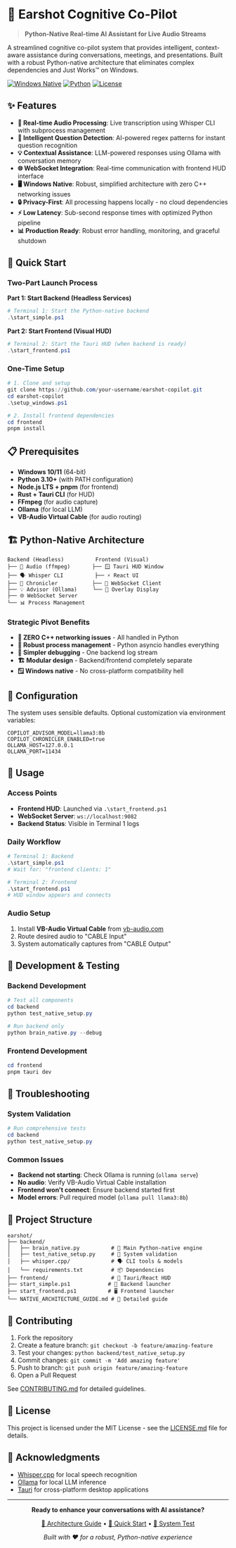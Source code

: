 # 🧠 Earshot Cognitive Co-Pilot

> **Python-Native Real-time AI Assistant for Live Audio Streams**

A streamlined cognitive co-pilot system that provides intelligent, context-aware assistance during conversations, meetings, and presentations. Built with a robust Python-native architecture that eliminates complex dependencies and Just Works™ on Windows.

[![Windows Native](https://img.shields.io/badge/Windows-Native-blue?logo=windows&logoColor=white)](#)
[![Python](https://img.shields.io/badge/Python-3.10+-blue?logo=python&logoColor=white)](#)
[![License](https://img.shields.io/badge/License-MIT-blue.svg)](LICENSE.md)

## ✨ Features

- **🎤 Real-time Audio Processing**: Live transcription using Whisper CLI with subprocess management
- **🧠 Intelligent Question Detection**: AI-powered regex patterns for instant question recognition
- **💡 Contextual Assistance**: LLM-powered responses using Ollama with conversation memory
- **🌐 WebSocket Integration**: Real-time communication with frontend HUD interface
- **🖥️ Windows Native**: Robust, simplified architecture with zero C++ networking issues
- **🔒 Privacy-First**: All processing happens locally - no cloud dependencies
- **⚡ Low Latency**: Sub-second response times with optimized Python pipeline
- **📊 Production Ready**: Robust error handling, monitoring, and graceful shutdown

## 🚀 Quick Start

### Two-Part Launch Process

**Part 1: Start Backend (Headless Services)**
```powershell
# Terminal 1: Start the Python-native backend
.\start_simple.ps1
```

**Part 2: Start Frontend (Visual HUD)**
```powershell
# Terminal 2: Start the Tauri HUD (when backend is ready)
.\start_frontend.ps1
```

### One-Time Setup
```powershell
# 1. Clone and setup
git clone https://github.com/your-username/earshot-copilot.git
cd earshot-copilot
.\setup_windows.ps1

# 2. Install frontend dependencies
cd frontend
pnpm install
```

## 📋 Prerequisites

- **Windows 10/11** (64-bit)
- **Python 3.10+** (with PATH configuration)
- **Node.js LTS + pnpm** (for frontend)
- **Rust + Tauri CLI** (for HUD)
- **FFmpeg** (for audio capture)
- **Ollama** (for local LLM)
- **VB-Audio Virtual Cable** (for audio routing)

## 🏗️ Python-Native Architecture

```
Backend (Headless)          Frontend (Visual)
├── 🎤 Audio (ffmpeg)       ├── 🪟 Tauri HUD Window
├── 🗣️ Whisper CLI          ├── ⚡ React UI
├── 🤖 Chronicler           ├── 🔌 WebSocket Client
├── 💡 Advisor (Ollama)     └── 🎯 Overlay Display
├── 🌐 WebSocket Server
└── 📊 Process Management
```

### Strategic Pivot Benefits

- **🚫 ZERO C++ networking issues** - All handled in Python
- **🔧 Robust process management** - Python asyncio handles everything
- **🐛 Simpler debugging** - One backend log stream
- **🏗️ Modular design** - Backend/frontend completely separate
- **🪟 Windows native** - No cross-platform compatibility hell

## 🔧 Configuration

The system uses sensible defaults. Optional customization via environment variables:

```env
COPILOT_ADVISOR_MODEL=llama3:8b
COPILOT_CHRONICLER_ENABLED=true
OLLAMA_HOST=127.0.0.1
OLLAMA_PORT=11434
```

## 🎯 Usage

### Access Points
- **Frontend HUD**: Launched via `.\start_frontend.ps1`
- **WebSocket Server**: `ws://localhost:9082`
- **Backend Status**: Visible in Terminal 1 logs

### Daily Workflow
```powershell
# Terminal 1: Backend
.\start_simple.ps1
# Wait for: "frontend clients: 1"

# Terminal 2: Frontend
.\start_frontend.ps1
# HUD window appears and connects
```

### Audio Setup
1. Install **VB-Audio Virtual Cable** from [vb-audio.com](https://vb-audio.com/Cable/)
2. Route desired audio to "CABLE Input"
3. System automatically captures from "CABLE Output"

## 🔧 Development & Testing

### Backend Development
```powershell
# Test all components
cd backend
python test_native_setup.py

# Run backend only
python brain_native.py --debug
```

### Frontend Development
```powershell
cd frontend
pnpm tauri dev
```

## 🐛 Troubleshooting

### System Validation
```powershell
# Run comprehensive tests
cd backend
python test_native_setup.py
```

### Common Issues
- **Backend not starting**: Check Ollama is running (`ollama serve`)
- **No audio**: Verify VB-Audio Virtual Cable installation
- **Frontend won't connect**: Ensure backend started first
- **Model errors**: Pull required model (`ollama pull llama3:8b`)

## 📁 Project Structure

```
earshot/
├── backend/
│   ├── brain_native.py          # 🧠 Main Python-native engine
│   ├── test_native_setup.py     # 🧪 System validation
│   ├── whisper.cpp/             # 🗣️ CLI tools & models
│   └── requirements.txt         # 📦 Dependencies
├── frontend/                    # 🎨 Tauri/React HUD
├── start_simple.ps1            # 🚀 Backend launcher
├── start_frontend.ps1          # 🖥️ Frontend launcher
└── NATIVE_ARCHITECTURE_GUIDE.md # 📖 Detailed guide
```

## 🤝 Contributing

1. Fork the repository
2. Create a feature branch: `git checkout -b feature/amazing-feature`
3. Test your changes: `python backend/test_native_setup.py`
4. Commit changes: `git commit -m 'Add amazing feature'`
5. Push to branch: `git push origin feature/amazing-feature`
6. Open a Pull Request

See [CONTRIBUTING.md](CONTRIBUTING.md) for detailed guidelines.

## 📜 License

This project is licensed under the MIT License - see the [LICENSE.md](LICENSE.md) file for details.

## 🙏 Acknowledgments

- [Whisper.cpp](https://github.com/ggerganov/whisper.cpp) for local speech recognition
- [Ollama](https://ollama.ai/) for local LLM inference
- [Tauri](https://tauri.app/) for cross-platform desktop applications

---

<div align="center">

**Ready to enhance your conversations with AI assistance?**

[📖 Architecture Guide](NATIVE_ARCHITECTURE_GUIDE.md) • [🚀 Quick Start](#quick-start) • [🧪 System Test](backend/test_native_setup.py)

*Built with ❤️ for a robust, Python-native experience*

</div>
